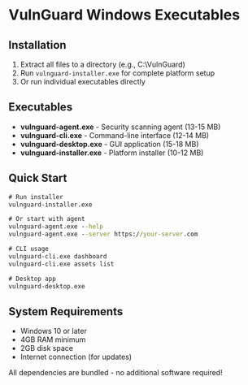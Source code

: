 # VulnGuard Windows Executables

## Installation
1. Extract all files to a directory (e.g., C:\VulnGuard)
2. Run `vulnguard-installer.exe` for complete platform setup
3. Or run individual executables directly

## Executables
- **vulnguard-agent.exe** - Security scanning agent (13-15 MB)
- **vulnguard-cli.exe** - Command-line interface (12-14 MB)
- **vulnguard-desktop.exe** - GUI application (15-18 MB)
- **vulnguard-installer.exe** - Platform installer (10-12 MB)

## Quick Start
```cmd
# Run installer
vulnguard-installer.exe

# Or start with agent
vulnguard-agent.exe --help
vulnguard-agent.exe --server https://your-server.com

# CLI usage
vulnguard-cli.exe dashboard
vulnguard-cli.exe assets list

# Desktop app
vulnguard-desktop.exe
```

## System Requirements
- Windows 10 or later
- 4GB RAM minimum
- 2GB disk space
- Internet connection (for updates)

All dependencies are bundled - no additional software required!
